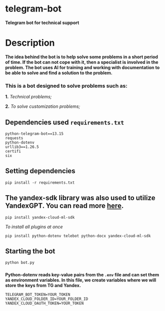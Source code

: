 # telegram-bot
**Telegram bot for technical support**

# Description
**The idea behind the bot is to help solve some problems in a short period of time. If the bot can not cope with it, then a specialist is involved in the problem. The bot uses AI for training and working with documentation to be able to solve and find a solution to the problem.**

### This is a bot designed to solve problems such as:
**1.** *Technical problems;*

**2.** *To solve customization problems;*

## Dependencies used `requirements.txt`
```
python-telegram-bot==13.15
requests
python-dotenv
urllib3==1.26.5
certifi
six
```

## Setting dependencies
```shell
pip install -r requirements.txt
```

## The yandex-sdk library was also used to utilize YandexGPT. You can read more [here](https://github.com/yandex-cloud/yandex-cloud-ml-sdk).
```commandline
pip install yandex-cloud-ml-sdk
```

*To install all plugins at once*
```commandline
pip install python-dotenv telebot python-docx yandex-cloud-ml-sdk
```

## Starting the bot
```shell
python bot.py
```
###
**Python-dotenv reads key-value pairs from the `.env` file and can set them as environment variables. In this file, we create variables where we will store the keys from TG and Yandex.**
```.env
TELEGRAM_BOT_TOKEN=YOUR_TOKEN
YANDEX_CLOUD_FOLDER_ID=YOUR_FOLDER_ID
YANDEX_CLOUD_OAUTH_TOKEN=YOUR_TOKEN
```
